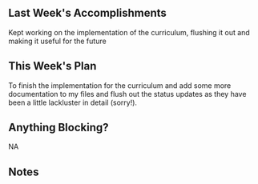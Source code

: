 ## Last Week's Accomplishments


Kept working on the implementation of the curriculum, flushing it out and making it useful for the future


## This Week's Plan

To finish the implementation for the curriculum and add some more documentation to my files and flush out the status updates as 
they have been a little lackluster in detail (sorry!).


## Anything Blocking?

NA

## Notes


